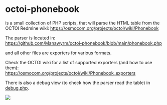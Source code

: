 # octoi-phonebook

is a small collection of PHP scripts, that will parse the HTML table from the OCTOI Redmine wiki:
https://osmocom.org/projects/octoi/wiki/Phonebook  
  
The parser is located in:  
https://github.com/Manawyrm/octoi-phonebook/blob/main/phonebook.php

and all other files are exporters for various formats.  

Check the OCTOI wiki for a list of supported exporters (and how to use them):  
https://osmocom.org/projects/octoi/wiki/Phonebook_exporters

There is also a debug view (to check how the parser read the table) in [debug.php](https://phonebook.tbspace.de/debug.php).

![](https://screenshot.tbspace.de/dbtxnacpork.png)